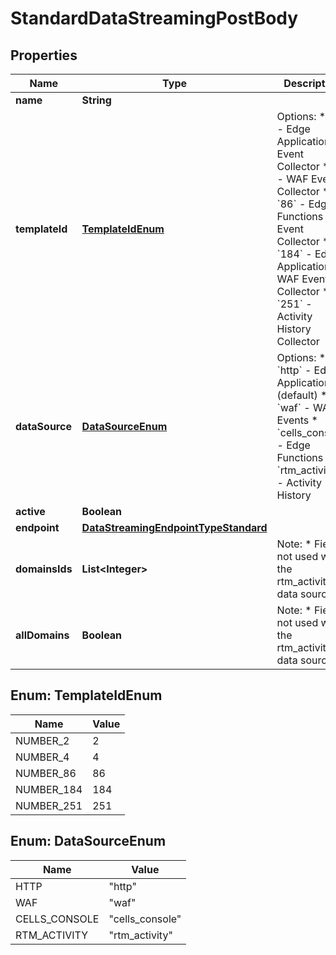 

# StandardDataStreamingPostBody


## Properties

| Name | Type | Description | Notes |
|------------ | ------------- | ------------- | -------------|
|**name** | **String** |  |  [optional] |
|**templateId** | [**TemplateIdEnum**](#TemplateIdEnum) | Options:  * &#x60;2&#x60; - Edge Applications Event Collector  * &#x60;4&#x60; - WAF Event Collector  * &#x60;86&#x60; - Edge Functions Event Collector  * &#x60;184&#x60; - Edge Applications + WAF Event Collector  * &#x60;251&#x60; - Activity History Collector  |  [optional] |
|**dataSource** | [**DataSourceEnum**](#DataSourceEnum) | Options:  * &#x60;http&#x60; - Edge Applications (default)  * &#x60;waf&#x60; - WAF Events  * &#x60;cells_console&#x60; - Edge Functions  * &#x60;rtm_activity&#x60; - Activity History  |  [optional] |
|**active** | **Boolean** |  |  [optional] |
|**endpoint** | [**DataStreamingEndpointTypeStandard**](DataStreamingEndpointTypeStandard.md) |  |  [optional] |
|**domainsIds** | **List&lt;Integer&gt;** | Note:  * Field not used with the rtm_activity data source.  |  [optional] |
|**allDomains** | **Boolean** | Note:  * Field not used with the rtm_activity data source.  |  [optional] |



## Enum: TemplateIdEnum

| Name | Value |
|---- | -----|
| NUMBER_2 | 2 |
| NUMBER_4 | 4 |
| NUMBER_86 | 86 |
| NUMBER_184 | 184 |
| NUMBER_251 | 251 |



## Enum: DataSourceEnum

| Name | Value |
|---- | -----|
| HTTP | &quot;http&quot; |
| WAF | &quot;waf&quot; |
| CELLS_CONSOLE | &quot;cells_console&quot; |
| RTM_ACTIVITY | &quot;rtm_activity&quot; |



